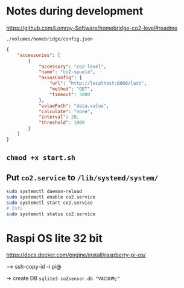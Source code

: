 # Notes during development

https://github.com/Lomray-Software/homebridge-co2-level#readme


`./volumes/homebridge/config.json`

```json
{
    "accessories": [
        {
            "accessory": "co2-level",
            "name": "co2-spuele",
            "axiosConfig": {
                "url": "http://localhost:8000/last",
                "method": "GET",
                "timeout": 3000
            },
            "valuePath": "data.value",
            "calculate": "none",
            "interval": 20,
            "threshold": 1000
        }
    ]
}
```
## `chmod +x start.sh`
## Put `co2.service` to `/lib/systemd/system/`

```bash
sudo systemctl daemon-reload 
sudo systemctl enable co2.service 
sudo systemctl start co2.service 
# Info
sudo systemctl status co2.service 
```



# Raspi OS lite 32 bit
https://docs.docker.com/engine/install/raspberry-pi-os/

--> ssh-copy-id -i <file> pi@<ip>


-> create DB
`sqlite3 co2sensor.db "VACUUM;"`